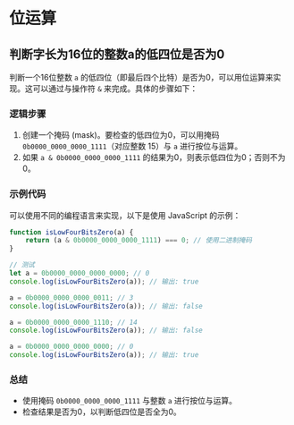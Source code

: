 # 位运算

## 判断字长为16位的整数a的低四位是否为0

判断一个16位整数 `a` 的低四位（即最后四个比特）是否为0，可以用位运算来实现。这可以通过与操作符 `&` 来完成。具体的步骤如下：

### 逻辑步骤

1. 创建一个掩码 (mask)。要检查的低四位为0，可以用掩码 `0b0000_0000_0000_1111`（对应整数 15）与 `a` 进行按位与运算。
2. 如果 `a & 0b0000_0000_0000_1111` 的结果为0，则表示低四位为0；否则不为0。

### 示例代码

可以使用不同的编程语言来实现，以下是使用 JavaScript 的示例：

```javascript
function isLowFourBitsZero(a) {
    return (a & 0b0000_0000_0000_1111) === 0; // 使用二进制掩码
}

// 测试
let a = 0b0000_0000_0000_0000; // 0
console.log(isLowFourBitsZero(a)); // 输出: true

a = 0b0000_0000_0000_0011; // 3
console.log(isLowFourBitsZero(a)); // 输出: false

a = 0b0000_0000_0000_1110; // 14
console.log(isLowFourBitsZero(a)); // 输出: false

a = 0b0000_0000_0000_0000; // 0
console.log(isLowFourBitsZero(a)); // 输出: true
```

### 总结

- 使用掩码 `0b0000_0000_0000_1111` 与整数 `a` 进行按位与运算。
- 检查结果是否为0，以判断低四位是否全为0。
